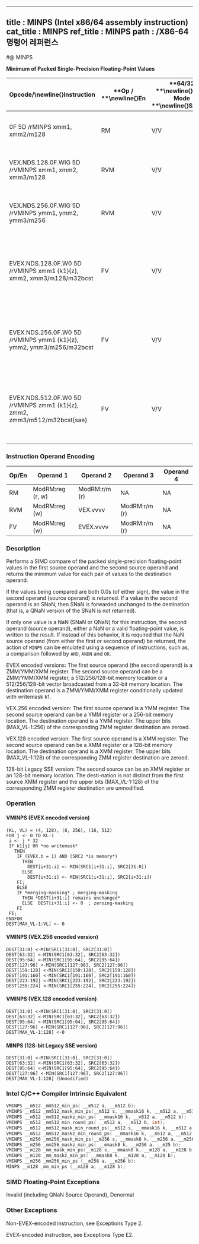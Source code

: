 ----------------------------
title : MINPS (Intel x86/64 assembly instruction)
cat_title : MINPS
ref_title : MINPS
path : /X86-64 명령어 레퍼런스
----------------------------
#@ MINPS

**Minimum of Packed Single-Precision Floating-Point Values**

|**Opcode/**\newline{}**Instruction**|**Op / **\newline{}**En**|**64/32 **\newline{}**bit Mode **\newline{}**Support**|**CPUID **\newline{}**Feature **\newline{}**Flag**|**Description**|
|------------------------------------|-------------------------|------------------------------------------------------|--------------------------------------------------|---------------|
|0F 5D /rMINPS xmm1, xmm2/m128|RM|V/V|SSE|Return the minimum single-precision floating-point values between xmm1 and xmm2/mem. |
|VEX.NDS.128.0F.WIG 5D /rVMINPS xmm1, xmm2, xmm3/m128|RVM|V/V|AVX|Return the minimum single-precision floating-point values between xmm2 and xmm3/mem.|
|VEX.NDS.256.0F.WIG 5D /rVMINPS ymm1, ymm2, ymm3/m256|RVM|V/V|AVX|Return the minimum single double-precision floating-point values between ymm2 and ymm3/mem.|
|EVEX.NDS.128.0F.W0 5D /rVMINPS xmm1 {k1}{z}, xmm2, xmm3/m128/m32bcst|FV|V/V|AVX512VLAVX512F|Return the minimum packed single-precision floating-point values between xmm2 and xmm3/m128/m32bcst and store result in xmm1 subject to writemask k1.|
|EVEX.NDS.256.0F.W0 5D /rVMINPS ymm1 {k1}{z}, ymm2, ymm3/m256/m32bcst|FV|V/V|AVX512VLAVX512F|Return the minimum packed single-precision floating-point values between ymm2 and ymm3/m256/m32bcst and store result in ymm1 subject to writemask k1.|
|EVEX.NDS.512.0F.W0 5D /rVMINPS zmm1 {k1}{z}, zmm2, zmm3/m512/m32bcst{sae}|FV|V/V|AVX512F|Return the minimum packed single-precision floating-point values between zmm2 and zmm3/m512/m32bcst and store result in zmm1 subject to writemask k1.|
### Instruction Operand Encoding


|Op/En|Operand 1|Operand 2|Operand 3|Operand 4|
|-----|---------|---------|---------|---------|
|RM|ModRM:reg (r, w)|ModRM:r/m (r)|NA|NA|
|RVM|ModRM:reg (w)|VEX.vvvv|ModRM:r/m (r)|NA|
|FV|ModRM:reg (w)|EVEX.vvvv|ModRM:r/m (r)|NA|
### Description


Performs a SIMD compare of the packed single-precision floating-point values in the first source operand and the second source operand and returns the minimum value for each pair of values to the destination operand. 

If the values being compared are both 0.0s (of either sign), the value in the second operand (source operand) is returned. If a value in the second operand is an SNaN, then SNaN is forwarded unchanged to the destination (that is, a QNaN version of the SNaN is not returned). 

If only one value is a NaN (SNaN or QNaN) for this instruction, the second operand (source operand), either a NaN or a valid floating-point value, is written to the result. If instead of this behavior, it is required that the NaN source operand (from either the first or second operand) be returned, the action of `MINPS` can be emulated using a sequence of instructions, such as, a comparison followed by `AND`, `ANDN` and `OR`. 

EVEX encoded versions: The first source operand (the second operand) is a ZMM/YMM/XMM register. The second source operand can be a ZMM/YMM/XMM register, a 512/256/128-bit memory location or a 512/256/128-bit vector broadcasted from a 32-bit memory location. The destination operand is a ZMM/YMM/XMM register conditionally updated with writemask k1.

VEX.256 encoded version: The first source operand is a YMM register. The second source operand can be a YMM register or a 256-bit memory location. The destination operand is a YMM register. The upper bits (MAX_VL-1:256) of the corresponding ZMM register destination are zeroed.

VEX.128 encoded version: The first source operand is a XMM register. The second source operand can be a XMM register or a 128-bit memory location. The destination operand is a XMM register. The upper bits (MAX_VL-1:128) of the corresponding ZMM register destination are zeroed.

128-bit Legacy SSE version: The second source can be an XMM register or an 128-bit memory location. The desti-nation is not distinct from the first source XMM register and the upper bits (MAX_VL-1:128) of the corresponding ZMM register destination are unmodified.


### Operation
#### VMINPS (EVEX encoded version)
```info-verb
(KL, VL) = (4, 128), (8, 256), (16, 512)
FOR j <-  0 TO KL-1
 i  <- j * 32
 IF k1[j] OR *no writemask*
   THEN 
    IF (EVEX.b = 1) AND (SRC2 *is memory*)
      THEN
        DEST[i+31:i] <-  MIN(SRC1[i+31:i], SRC2[31:0])
      ELSE 
        DEST[i+31:i] <-  MIN(SRC1[i+31:i], SRC2[i+31:i])
    FI;
    ELSE 
    IF *merging-masking* ; merging-masking
      THEN *DEST[i+31:i] remains unchanged*
      ELSE  DEST[i+31:i]  <- 0  ; zeroing-masking
    FI
 FI;
ENDFOR
DEST[MAX_VL-1:VL]  <- 0
```
#### VMINPS (VEX.256 encoded version)
```info-verb
DEST[31:0]  <-MIN(SRC1[31:0], SRC2[31:0])
DEST[63:32] <- MIN(SRC1[63:32], SRC2[63:32])
DEST[95:64]  <-MIN(SRC1[95:64], SRC2[95:64])
DEST[127:96]  <-MIN(SRC1[127:96], SRC2[127:96])
DEST[159:128]  <-MIN(SRC1[159:128], SRC2[159:128])
DEST[191:160]  <-MIN(SRC1[191:160], SRC2[191:160])
DEST[223:192]  <-MIN(SRC1[223:192], SRC2[223:192])
DEST[255:224]  <-MIN(SRC1[255:224], SRC2[255:224])
```
#### VMINPS (VEX.128 encoded version)
```info-verb
DEST[31:0]  <-MIN(SRC1[31:0], SRC2[31:0])
DEST[63:32]  <-MIN(SRC1[63:32], SRC2[63:32])
DEST[95:64]  <-MIN(SRC1[95:64], SRC2[95:64])
DEST[127:96]  <-MIN(SRC1[127:96], SRC2[127:96])
DEST[MAX_VL-1:128] <- 0
```
#### MINPS (128-bit Legacy SSE version)
```info-verb
DEST[31:0] <- MIN(SRC1[31:0], SRC2[31:0])
DEST[63:32] <- MIN(SRC1[63:32], SRC2[63:32])
DEST[95:64] <- MIN(SRC1[95:64], SRC2[95:64])
DEST[127:96] <- MIN(SRC1[127:96], SRC2[127:96])
DEST[MAX_VL-1:128] (Unmodified)
```

### Intel C/C++ Compiler Intrinsic Equivalent

```cpp
VMINPS __m512 _mm512_min_ps( __m512 a, __m512 b);
VMINPS __m512 _mm512_mask_min_ps(__m512 s, __mmask16 k, __m512 a, __m512 b);
VMINPS __m512 _mm512_maskz_min_ps( __mmask16 k, __m512 a, __m512 b);
VMINPS __m512 _mm512_min_round_ps( __m512 a, __m512 b, int);
VMINPS __m512 _mm512_mask_min_round_ps(__m512 s, __mmask16 k, __m512 a, __m512 b, int);
VMINPS __m512 _mm512_maskz_min_round_ps( __mmask16 k, __m512 a, __m512 b, int);
VMINPS __m256 _mm256_mask_min_ps(__m256 s, __mmask8 k, __m256 a, __m256 b);
VMINPS __m256 _mm256_maskz_min_ps( __mmask8 k, __m256 a, __m25 b);
VMINPS __m128 _mm_mask_min_ps(__m128 s, __mmask8 k, __m128 a, __m128 b);
VMINPS __m128 _mm_maskz_min_ps( __mmask8 k, __m128 a, __m128 b);
VMINPS __m256 _mm256_min_ps (__m256 a, __m256 b);
MINPS __m128 _mm_min_ps (__m128 a, __m128 b);
```
### SIMD Floating-Point Exceptions


Invalid (including QNaN Source Operand), Denormal

### Other Exceptions


Non-EVEX-encoded instruction, see Exceptions Type 2.

EVEX-encoded instruction, see Exceptions Type E2.

